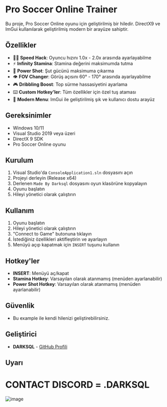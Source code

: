 # Pro Soccer Online Trainer

Bu proje, Pro Soccer Online oyunu için geliştirilmiş bir hiledir. DirectX9 ve ImGui kullanılarak geliştirilmiş modern bir arayüze sahiptir.

## Özellikler

- 🏃‍♂️ **Speed Hack**: Oyuncu hızını 1.0x - 2.0x arasında ayarlayabilme
- ⚡ **Infinity Stamina**: Stamina değerini maksimumda tutma
- 🎯 **Power Shot**: Şut gücünü maksimuma çıkarma
- 👁️ **FOV Changer**: Görüş açısını 60° - 170° arasında ayarlayabilme
- 🎮 **Dribbling Boost**: Top sürme hassasiyetini ayarlama
- ⌨️ **Custom Hotkey'ler**: Tüm özellikler için özel tuş ataması
- 🎨 **Modern Menu**: ImGui ile geliştirilmiş şık ve kullanıcı dostu arayüz

## Gereksinimler

- Windows 10/11
- Visual Studio 2019 veya üzeri
- DirectX 9 SDK
- Pro Soccer Online oyunu

## Kurulum


1. Visual Studio'da `ConsoleApplication1.sln` dosyasını açın
2. Projeyi derleyin (Release x64)
3. Derlenen `Made By Darksql` dosyasını oyun klasörüne kopyalayın
4. Oyunu başlatın
5. Hileyi yönetici olarak çalıştırın

## Kullanım

1. Oyunu başlatın
2. Hileyi yönetici olarak çalıştırın
3. "Connect to Game" butonuna tıklayın
4. İstediğiniz özellikleri aktifleştirin ve ayarlayın
5. Menüyü açıp kapatmak için `INSERT` tuşunu kullanın

## Hotkey'ler

- **INSERT**: Menüyü aç/kapat
- **Stamina Hotkey**: Varsayılan olarak atanmamış (menüden ayarlanabilir)
- **Power Shot Hotkey**: Varsayılan olarak atanmamış (menüden ayarlanabilir)

## Güvenlik

- Bu example ile kendi hilenizi geliştirebilirsiniz.

## Geliştirici

- **DARKSQL** - [GitHub Profili](https://github.com/darksql11)


## Uyarı

# CONTACT DISCORD = .DARKSQL

![image](https://github.com/user-attachments/assets/9cace537-7463-4a4e-b584-11e64fcc948d)

